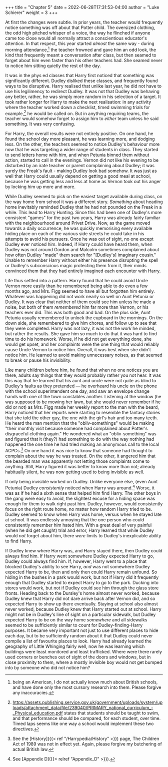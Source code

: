 +++
title = "Chapter 5"
date = 2022-06-28T17:31:53-04:00
author = "Luke Schierer"
weight = 3
+++

At first the changes were subtle.  In prior years, the teacher would frequently
notice something was off about that Potter child.  The oversized clothing, the
odd high pitched whisper of a voice, the way he flinched if anyone came too
close would all normally attract a conscientious educator's attention.  In that
respect, this year started *almost* the same way - during morning
attendance,[^210528-1] the teacher frowned and gave him an odd look, the kind
that frequently meant a conversation after class, but then seamed to forget
about him even faster than his other teachers had.  She seamed never to notice
him sitting quietly the rest of the day.  

It was in the phys ed classes that Harry first noticed that something was
significantly different.  Dudley disliked these classes, and frequently found
ways to be disruptive.  Harry realised that unlike last year, he did not have to
use his legilimency to redirect Dudley.  It was not that Dudley was behaving any
better, rather, he was simply more random in his selection of a target.  It took
rather longer for Harry to make the next realisation: in any activity where the
teacher worked down a checklist, timed swimming trials for example,[^210810-1]
he would be called on.  But in anything requiring teams, the teacher would
somehow forget to assign him to *either* team unless he said something.  It was
very confusing.

For Harry, the overall results were not entirely positive.  On one hand, he
found the school day more pleasant, he was learning more, and dodging less.  On
the other, the teachers seemed to notice Dudley's behaviour more now that he was
targeting a wider range of students in class.  They started to send letters home
with him, and when Petunia binned them without action, started to call in the
evenings.  Vernon did not like his evening to be disturbed by an irate teacher
or parent complaining about Dudley; it was surely the Freak's fault - making
Dudley look bad somehow.  It was just as well that Harry could usually depend on
getting a good meal at school, because he was getting less and less at home as
Vernon took out his anger by locking him up more and more.  

While Dudley seemed to pick on the easiest target available during class, on
the way home from school it was a different story.  *Something* about heading home
inevitably reminded Dudley that he had not pounded on the Freak in a while. This
lead to Harry Hunting.  Since this had been one of Dudley's more consistent
"games" for the past two years, Harry was already fairly familiar with the
neighbourhood around Privet Drive.  Now, as the game moved towards a daily
occurrence, he was quickly memorising every available hiding place on each of the
various side streets he could take in his attempts to avoid his pursuers.  Once
he was out of sight, no one except Dudley ever noticed him. Indeed, if Harry
could have heard them, when Dudley was not around Gordon and Malcolm sometimes
complained about how often Dudley "made" them search for "[Dudley's] imaginary
cousin."  Unable to remember Harry without either his presence disrupting the
spell or Dudley's subconscious magic protecting them from it, their minds
convinced them that they had entirely imagined each encounter with Harry.  

Life thus settled into a pattern.  Harry found that he could avoid Uncle Vernon
more easily than he remembered being able to do even a few months ago, and Mrs.
Figg seemed to have all but forgotten him entirely.  Whatever was happening did
not work nearly so well on Aunt Petunia or Dudley.  It was clear that neither
of them could see him unless he made a noise, but both of them *remembered* him
far more than Vernon, or his teachers ever did.  This was both good and bad.
On the plus side, Aunt Petunia usually remembered to unlock the cupboard in the
mornings.  On the down side, she remembered to give him chores, and follow up
to see that they were completed.  Harry was not lazy, it was not the *work* he
minded, but rather the results.  She gave him so much to do that it was hard to
find time to do his homework.  Worse, if he did not get everything done, she
would get upset, and her complaints were the one thing that would reliably
cause Uncle Vernon to notice him.  Overall, it was best when she didn't notice
him.  He learned to avoid making unnecessary noises, as that seemed to break or
pause his invisibility.  

Like many children before him, he found that when no one notices you are there,
adults say things that they would probably rather you not hear. It was this way
that he learned that his aunt and uncle were not quite as blind to Dudley's
faults as they pretended — he overheard his uncle on the phone with the school
superintendent one day, and saw an envelope change hands with one of the town
constables another.  Listening at the window (he was supposed to be mowing her
lawn, but she would never remember if he did or not) as Mrs. Figg made her
weekly report to the man with the beard, Harry noticed that her reports were
starting to resemble the fantasy stories that she told the other guy, the one
with the girl's hair and too many teeth.  He heard the man mention that the
"obliv-somethings" would be making "their monthly visit because someone had
complained about Potter's disgraceful clothing again."  He wondered what an
"obliv-something" was and figured that it (they?) had something to do with the
way nothing had happened the one time he had tried making an anonymous call to
the local ACPCs.[^210902-9]  On one hand it was nice to know that someone had
thought to complain about the way he was treated.  On the other, it angered him
that the bearded man was apparently not letting those complaints come to
anything.  Still, Harry figured it was better to know more than not; already
habitually silent, he was now getting used to being invisible as well.  

If only being invisible worked on Dudley.  Unlike everyone else, (even Aunt Petunia) Dudley
*consistently* noticed when Harry was around.[^211219-3]  Worse, it was as if he
had a sixth sense that helped him find Harry.  The other boys in the gang were
easy to avoid, the slightest excuse for a hiding space was enough for them to
walk right past him.  Dudley, however, would consistently focus on the right
route home, no matter how random Harry tried to be.  Dudley seemed to know when
Harry was home, versus when he stayed late at school.  It was endlessly annoying
that the one person who could consistently remember him hated him.  With a great
deal of very painful (when he did get caught) trial and error, Harry learned
that while Dudley would *not* forget about him, there *were* limits to Dudley's
inexplicable ability to find Harry.  

If Dudley knew where Harry was, and Harry stayed there, then Dudley could always
find him.  If Harry went somewhere Dudley expected Harry to go, Dudley could
always find him.  If, however, Harry went to a place that blocked Dudley's
ability to see Harry, *and* was not somewhere Dudley expected Harry to be, then
and only then could Harry remain unfound.  So hiding in the bushes in a park
would work, but not if Harry did it frequently enough that Dudley started to
expect Harry to go to the park.  Ducking into stores would work, but not if
Dudley could see him through the glass store fronts.  Heading back to the
Dursley's home almost never worked, because Dudley knew that Harry did not dare
arrive back after Vernon did, and so expected Harry to show up there eventually.
Staying at school also almost never worked, because Dudley knew that Harry
started out at school.  Harry might not be in Dudley's line of sight on a
particular sidewalk, but Dudley expected Harry to be on the way home *somewhere*
and all sidewalks seemed to be sufficiently similar to count for
Dudley-finding-Harry purposes.  It became very important not just to use
different places to hide each day, but to be sufficiently random about it that
Dudley could never compile a list of favourite places to look.  Harry had
already learned the geography of Little Whinging fairly well, now he was
learning which buildings were least monitored and least trafficked.  Where were
there rarely used corners or benches out of sight of the doors and windows, but
in close proximity to them, where a mostly invisible boy would not get bumped
into by someone who did not notice him?  

[^211219-3]: See [Appendix D]({{< relref "Appendix_D" >}}). 

[^210528-1]: being an American, I do not actually know much about British
    schools, and have done only the most cursory research into them. Please
    forgive any inaccuracies. 

[^210810-1]: <https://assets.publishing.service.gov.uk/government/uploads/system/uploads/attachment_data/file/239040/PRIMARY_national_curriculum_-_Physical_education.pdf> states that students should be taught to swim, and that performance should be compared, for each student, over time.  Timed laps seems like one way a school would implement these two directives. 

[^210902-9]: See the [History]({{< ref "/Harrypedia/History" >}}) page, The Children Act of 1989 was not in effect yet. Again, please forgive my butchering of actual British law. 
